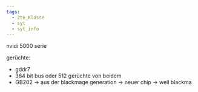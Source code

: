 ```yaml
---
tags:
  - 2te_Klasse
  - syt
  - syt_info
---
```

nvidi 5000 serie

gerüchte:
- gddr7 
- 384 bit bus oder 512 gerüchte von beidem 
- GB202 → aus der blackmage generation → neuer chip → weil blackma